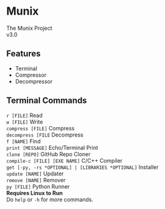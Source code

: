 # Munix
The Munix Project <br />
v3.0

## Features
- Terminal
- Compressor
- Decompressor

## Terminal Commands
`r [FILE]` Read <br />
`w [FILE]` Write <br />
`compress [FILE]` Compress <br />
`decompress [FILE` Decompress <br />
`f [NAME]` Find <br />
`print [MESSAGE]` Echo/Terminal Print <br />
`clone [REPO]` GitHub Repo Cloner <br />
`compile-c [FILE] [EXE NAME]` C/C++ Compiler <br /> 
`get [-py, -rs *OPTIONAL] | [LIBRARIES *OPTIONAL]` Installer <br /> 
`update [NAME]` Updater <br />
`remove [NAME]` Remover <br />
`py [FILE]` Python Runner <br />
<strong>Requires Linux to Run</strong> <br />
Do `help` or `-h` for more commands.
